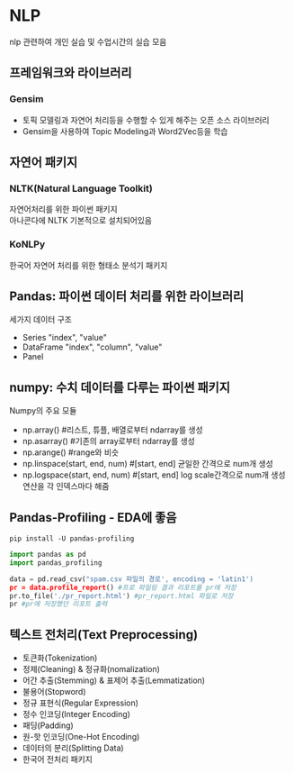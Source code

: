 # NLP
nlp 관련하여 개인 실습 및 수업시간의 실습 모음

## 프레임워크와 라이브러리
### Gensim
- 토픽 모델링과 자연어 처리등을 수행할 수 있게 해주는 오픈 소스 라이브러리
- Gensim을 사용하여 Topic Modeling과 Word2Vec등을 학습

## 자연어 패키지
### NLTK(Natural Language Toolkit)
자연어처리를 위한 파이썬 패키지  
아나콘다에 NLTK 기본적으로 설치되어있음  

### KoNLPy
한국어 자연어 처리를 위한 형태소 분석기 패키지

## Pandas: 파이썬 데이터 처리를 위한 라이브러리  
세가지 데이터 구조
- Series "index", "value"
- DataFrame "index", "column", "value"
- Panel

## numpy: 수치 데이터를 다루는 파이썬 패키지
Numpy의 주요 모듈
- np.array() #리스트, 튜플, 배열로부터 ndarray를 생성
- np.asarray() #기존의 array로부터 ndarray를 생성
- np.arange() #range와 비슷
- np.linspace(start, end, num) #[start, end] 균일한 간격으로 num개 생성
- np.logspace(start, end, num) #[start, end] log scale간격으로 num개 생성  
연산을 각 인덱스마다 해줌

## Pandas-Profiling - EDA에 좋음
```
pip install -U pandas-profiling
```

```python
import pandas as pd
import pandas_profiling

data = pd.read_csv("spam.csv 파일의 경로', encoding = 'latin1')
pr = data.profile_report() #프로 파일링 결과 리포트를 pr에 저장
pr.to_file('./pr_report.html') #pr_report.html 파일로 저장
pr #pr에 저장했던 리포트 출력
```



## 텍스트 전처리(Text Preprocessing)
- 토큰화(Tokenization)
- 정제(Cleaning) & 정규화(nomalization)
- 어간 추출(Stemming) & 표제어 추출(Lemmatization)
- 불용어(Stopword)
- 정규 표현식(Regular Expression)
- 정수 인코딩(Integer Encoding)
- 패딩(Padding)
- 원-핫 인코딩(One-Hot Encoding)
- 데이터의 분리(Splitting Data)
- 한국어 전처리 패키지

